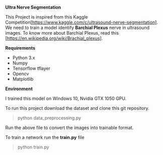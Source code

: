 **Ultra Nerve Segmentation**

This Project is inspired from this Kaggle Competition[https://www.kaggle.com/c/ultrasound-nerve-segmentation]. We need to train a model
identify **Barchial Plexus** nerve in ultrasound images. To know more about Barchial Plexus, read this [https://en.wikipedia.org/wiki/Brachial_plexus].


**Requirements**
- Python 3.x
- Numpy
- Tensorflow tflayer
- Opencv
- Matplotlib

**Environment**

I trained this model on  Windows 10, Nvidia GTX 1050 GPU. 

To run this project download the dataset and clone this git repository.

> python data_preprocessing.py

Run the above file  to convert the images into trainable format.  

To train a network run the  **train.py** file

> python train.py
